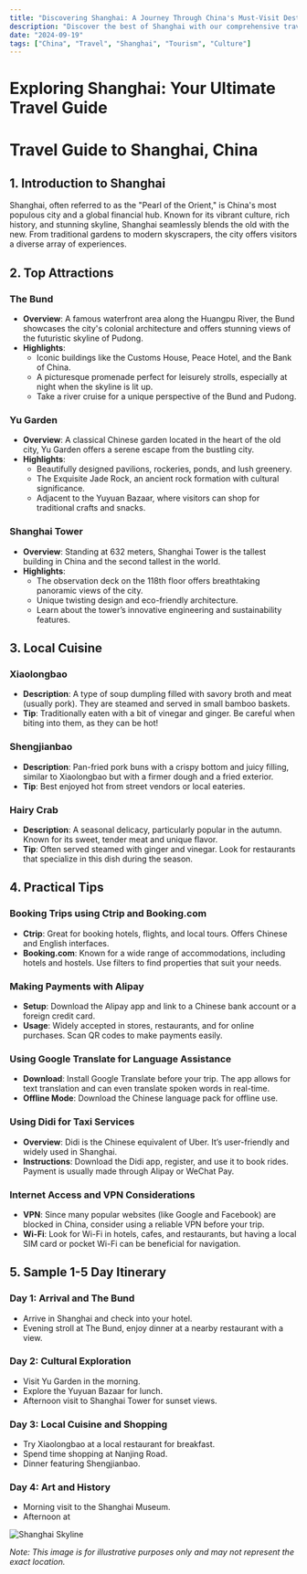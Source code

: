 ```yaml
---
title: "Discovering Shanghai: A Journey Through China's Must-Visit Destination"
description: "Discover the best of Shanghai with our comprehensive travel guide. Explore top attractions, savor local cuisine, and get insider tips for an unforgettable Chinese adventure."
date: "2024-09-19"
tags: ["China", "Travel", "Shanghai", "Tourism", "Culture"]
---
```


# Exploring Shanghai: Your Ultimate Travel Guide

# Travel Guide to Shanghai, China

## 1. Introduction to Shanghai
Shanghai, often referred to as the "Pearl of the Orient," is China's most populous city and a global financial hub. Known for its vibrant culture, rich history, and stunning skyline, Shanghai seamlessly blends the old with the new. From traditional gardens to modern skyscrapers, the city offers visitors a diverse array of experiences.

## 2. Top Attractions

### The Bund
- **Overview**: A famous waterfront area along the Huangpu River, the Bund showcases the city's colonial architecture and offers stunning views of the futuristic skyline of Pudong.
- **Highlights**:
  - Iconic buildings like the Customs House, Peace Hotel, and the Bank of China.
  - A picturesque promenade perfect for leisurely strolls, especially at night when the skyline is lit up.
  - Take a river cruise for a unique perspective of the Bund and Pudong.

### Yu Garden
- **Overview**: A classical Chinese garden located in the heart of the old city, Yu Garden offers a serene escape from the bustling city.
- **Highlights**:
  - Beautifully designed pavilions, rockeries, ponds, and lush greenery.
  - The Exquisite Jade Rock, an ancient rock formation with cultural significance.
  - Adjacent to the Yuyuan Bazaar, where visitors can shop for traditional crafts and snacks.

### Shanghai Tower
- **Overview**: Standing at 632 meters, Shanghai Tower is the tallest building in China and the second tallest in the world.
- **Highlights**:
  - The observation deck on the 118th floor offers breathtaking panoramic views of the city.
  - Unique twisting design and eco-friendly architecture.
  - Learn about the tower’s innovative engineering and sustainability features.

## 3. Local Cuisine

### Xiaolongbao
- **Description**: A type of soup dumpling filled with savory broth and meat (usually pork). They are steamed and served in small bamboo baskets.
- **Tip**: Traditionally eaten with a bit of vinegar and ginger. Be careful when biting into them, as they can be hot!

### Shengjianbao
- **Description**: Pan-fried pork buns with a crispy bottom and juicy filling, similar to Xiaolongbao but with a firmer dough and a fried exterior.
- **Tip**: Best enjoyed hot from street vendors or local eateries.

### Hairy Crab
- **Description**: A seasonal delicacy, particularly popular in the autumn. Known for its sweet, tender meat and unique flavor.
- **Tip**: Often served steamed with ginger and vinegar. Look for restaurants that specialize in this dish during the season.

## 4. Practical Tips

### Booking Trips using Ctrip and Booking.com
- **Ctrip**: Great for booking hotels, flights, and local tours. Offers Chinese and English interfaces.
- **Booking.com**: Known for a wide range of accommodations, including hotels and hostels. Use filters to find properties that suit your needs.

### Making Payments with Alipay
- **Setup**: Download the Alipay app and link to a Chinese bank account or a foreign credit card. 
- **Usage**: Widely accepted in stores, restaurants, and for online purchases. Scan QR codes to make payments easily.

### Using Google Translate for Language Assistance
- **Download**: Install Google Translate before your trip. The app allows for text translation and can even translate spoken words in real-time.
- **Offline Mode**: Download the Chinese language pack for offline use.

### Using Didi for Taxi Services
- **Overview**: Didi is the Chinese equivalent of Uber. It’s user-friendly and widely used in Shanghai.
- **Instructions**: Download the Didi app, register, and use it to book rides. Payment is usually made through Alipay or WeChat Pay.

### Internet Access and VPN Considerations
- **VPN**: Since many popular websites (like Google and Facebook) are blocked in China, consider using a reliable VPN before your trip.
- **Wi-Fi**: Look for Wi-Fi in hotels, cafes, and restaurants, but having a local SIM card or pocket Wi-Fi can be beneficial for navigation.

## 5. Sample 1-5 Day Itinerary

### Day 1: Arrival and The Bund
- Arrive in Shanghai and check into your hotel.
- Evening stroll at The Bund, enjoy dinner at a nearby restaurant with a view.

### Day 2: Cultural Exploration
- Visit Yu Garden in the morning.
- Explore the Yuyuan Bazaar for lunch.
- Afternoon visit to Shanghai Tower for sunset views.

### Day 3: Local Cuisine and Shopping
- Try Xiaolongbao at a local restaurant for breakfast.
- Spend time shopping at Nanjing Road.
- Dinner featuring Shengjianbao.

### Day 4: Art and History
- Morning visit to the Shanghai Museum.
- Afternoon at

<img src="https://source.unsplash.com/1600x900/?Shanghai,cityscape" alt="Shanghai Skyline" loading="lazy">

*Note: This image is for illustrative purposes only and may not represent the exact location.*

